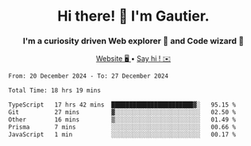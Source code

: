<h1 align="center">Hi there! 👋 I'm Gautier.</h1>
<h3 align="center">I'm a curiosity driven Web explorer 🚀 and Code wizard 🧙</h3>

<p align="center">
  <a href="https://xisabla.github.io/">Website 🖥️ </a> •
  <a href="mailto:xisabla.dev@gmail.com">Say hi ! ✉️</a>
</p>

<!--START_SECTION:waka-->

```txt
From: 20 December 2024 - To: 27 December 2024

Total Time: 18 hrs 19 mins

TypeScript   17 hrs 42 mins  ███████████████████████▓░   95.15 %
Git          27 mins         ▓░░░░░░░░░░░░░░░░░░░░░░░░   02.50 %
Other        16 mins         ▒░░░░░░░░░░░░░░░░░░░░░░░░   01.49 %
Prisma       7 mins          ░░░░░░░░░░░░░░░░░░░░░░░░░   00.66 %
JavaScript   1 min           ░░░░░░░░░░░░░░░░░░░░░░░░░   00.17 %
```

<!--END_SECTION:waka-->
